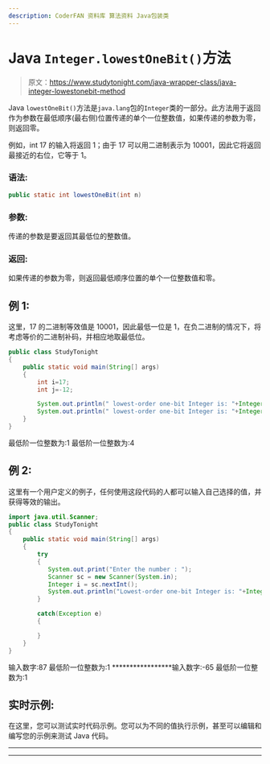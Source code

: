 ```yaml
---
description: CoderFAN 资料库 算法资料 Java包装类
---
```


# Java `Integer.lowestOneBit()`方法

> 原文：<https://www.studytonight.com/java-wrapper-class/java-integer-lowestonebit-method>

Java `lowestOneBit()`方法是`java.lang`包的`Integer`类的一部分。此方法用于返回作为参数在最低顺序(最右侧)位置传递的单个一位整数值，如果传递的参数为零，则返回零。

例如，int 17 的输入将返回 1；由于 17 可以用二进制表示为 10001，因此它将返回最接近的右位，它等于 1。

### 语法:

```java
public static int lowestOneBit(int n)
```

### 参数:

传递的参数是要返回其最低位的整数值。

### 返回:

如果传递的参数为零，则返回最低顺序位置的单个一位整数值和零。

## 例 1:

这里，17 的二进制等效值是 10001，因此最低一位是 1，在负二进制的情况下，将考虑等价的二进制补码，并相应地取最低位。

```java
public class StudyTonight
{  
    public static void main(String[] args) 
    {  
        int i=17;
        int j=-12;

        System.out.println(" lowest-order one-bit Integer is: "+Integer.lowestOneBit(i));  
        System.out.println(" lowest-order one-bit Integer is: "+Integer.lowestOneBit(j));  
    }  
}
```

最低阶一位整数为:1
最低阶一位整数为:4

## 例 2:

这里有一个用户定义的例子，任何使用这段代码的人都可以输入自己选择的值，并获得等效的输出。

```java
import java.util.Scanner;  
public class StudyTonight
{  
    public static void main(String[] args)
    {  
        try
        {
           System.out.print("Enter the number : ");  
           Scanner sc = new Scanner(System.in);  
           Integer i = sc.nextInt();  
           System.out.println("Lowest-order one-bit Integer is: "+Integer.lowestOneBit(i));  
        }

        catch(Exception e)
        {

        }
    }
} 
```

输入数字:87
最低阶一位整数为:1
*****************输入数字:-65
最低阶一位整数为:1

## 实时示例:

在这里，您可以测试实时代码示例。您可以为不同的值执行示例，甚至可以编辑和编写您的示例来测试 Java 代码。

* * *

* * *